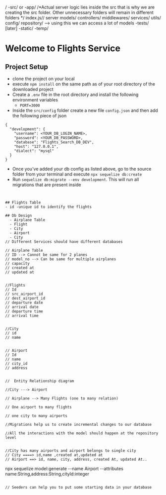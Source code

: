/
    -src/ or -app/ /*Actual server logic lies inside the src that is why we are creating the src folder. Other unnecessary folders will remain in different folders */
        index.js// server
        models/
        controllers/
        middlewares/
        services/
        utils/
        config/
        repository/ --> using this we can access a lot of models
    -tests/ [later]
    -static/
    -temp/ 



# Welcome to Flights Service

## Project Setup
- clone the project on your local 
- execute `npm install` on the same path as of your root directory of the downloaded project
- Create a `.env` file in the root directory and install the following environment variables
    - `PORT=3000`
- Inside the `src/config` folder create a new file `config.json` and then add the following piece of json


```
{
  "development": {
    "username": <YOUR_DB_LOGIN_NAME>,
    "password": <YOUR_DB_PASSWORD>,
    "database": "Flights_Search_DB_DEV",
    "host": "127.0.0.1",
    "dialect": "mysql"
  }
}
```

- Once you've added your db config as listed above, go to the source folder from your terminal and execute `npx sequelize db:create`
- Run `sequelize db:migrate --env development`. This will run all migrations that are present inside 
```


## Flights Table
- id -unique id to identify the flights

## Db Design
  - Airplane Table
  - Flight
  - City
  - Airport
  - City
// Different Services should have different databases

// Airplane Table
// ID --> Cannot be same for 2 planes
// model_no --> Can be same for multiple airplanes
// capacity
// created at
// updated at


//Flights
// Id
// src_airport_id
// dest_airport_id
// departure date
// arrival date
// departure time
// arrival time


//City
// id
// name


// Airport
// Id
// name
// city_id
// address


//  Entity Relationship diagram

//City ---> Airport

// Airplane --> Many Flights (one to many relation)

// One airport to many flights 

// one city to many airports

//Migrations help us to create incremental changes to our database

//All the interactions with the model should happen at the repository level


//City has many airports and airport belongs to single city
// City ====> id,name ,created at,updated at
// Airport ==> id, name, city, address, created At, updated At..

```
npx sequelize model:generate --name Airport --attributes name:String,address:String,cityId:integer
```

// Seeders can help you to put some starting data in your database